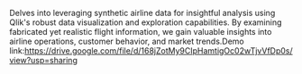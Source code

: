Delves into leveraging synthetic airline data for insightful analysis using Qlik's robust data visualization and exploration capabilities. By examining fabricated yet realistic flight information, we gain valuable insights into airline operations, customer behavior, and market trends.Demo link:https://drive.google.com/file/d/168jZotMy9CIpHamtigOc02wTjvVfDp0s/view?usp=sharing

